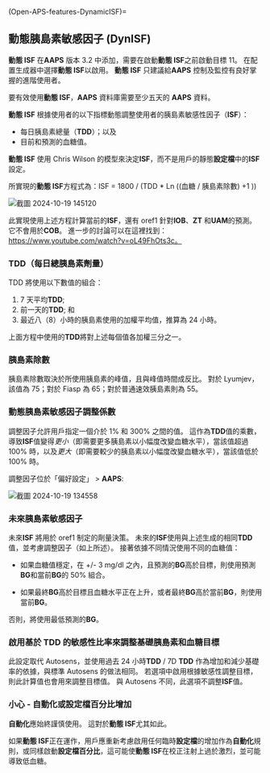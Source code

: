 (Open-APS-features-DynamicISF)=
## 動態胰島素敏感因子 (DynISF)
**動態 ISF** 在**AAPS** 版本 3.2 中添加，需要在啟動**動態 ISF**之前啟動目標 11。 在配置生成器中選擇**動態 ISF**以啟用。 **動態 ISF** 只建議給**AAPS** 控制及監控有良好掌握的進階使用者。

要有效使用**動態 ISF**，**AAPS** 資料庫需要至少五天的 **AAPS** 資料。

**動態 ISF** 根據使用者的以下指標動態調整使用者的胰島素敏感性因子（**ISF**）：

- 每日胰島素總量（**TDD**）；以及
- 目前和預測的血糖值。

**動態 ISF** 使用 Chris Wilson 的模型來決定**ISF**，而不是用戶的靜態**設定檔**中的**ISF** 設定。

所實現的**動態 ISF**方程式為：ISF = 1800 / (TDD * Ln ((血糖 / 胰島素除數) +1 ))

![截圖 2024-10-19 145120](https://github.com/user-attachments/assets/472627ef-047f-438d-ba30-eba75eeaff97)





此實現使用上述方程計算當前的**ISF**，還有 oref1 針對**IOB**、**ZT** 和**UAM**的預測。 它不會用於**COB**。  進一步的討論可以在這裡找到：https://www.youtube.com/watch?v=oL49FhOts3c。

### TDD（每日總胰島素劑量）
TDD 將使用以下數值的組合：
1.  7 天平均**TDD**;
2.  前一天的**TDD**; 和
3.  最近八（8）小時的胰島素使用的加權平均值，推算為 24 小時。

上面方程中使用的**TDD**將對上述每個值各加權三分之一。

### 胰島素除數
胰島素除數取決於所使用胰島素的峰值，且與峰值時間成反比。 對於 Lyumjev，該值為 75；對於 Fiasp 為 65；對於普通速效胰島素則為 55。

### 動態胰島素敏感因子調整係數
調整因子允許用戶指定一個介於 1% 和 300% 之間的值。 這作為**TDD**值的乘數，導致**ISF**值變得*更小*（即需要更多胰島素以小幅度改變血糖水平），當該值超過 100% 時，以及*更大*（即需要較少的胰島素以小幅度改變血糖水平），當該值低於 100% 時。

調整因子位於「偏好設定」 > **AAPS**:

![截圖 2024-10-19 134558](https://github.com/user-attachments/assets/4b563c64-a924-49d3-904b-4e6fdb4dcc67)


### 未來胰島素敏感因子

未來**ISF** 將用於 oref1 制定的劑量決策。  未來的**ISF**使用與上述生成的相同**TDD**值，並考慮調整因子（如上所述）。 接著依據不同情況使用不同的血糖值：

* 如果血糖值穩定，在 +/- 3 mg/dl 之內，且預測的**BG**高於目標，則使用預測**BG**和當前**BG**的 50% 組合。

* 如果最終**BG**高於目標且血糖水平正在上升，或者最終**BG**高於當前**BG**，則使用當前**BG**。

否則，將使用最低預測的**BG**。

### 啟用基於 TDD 的敏感性比率來調整基礎胰島素和血糖目標

此設定取代 Autosens，並使用過去 24 小時**TDD** / 7D **TDD** 作為增加和減少基礎率的依據，與標準 Autosens 的做法相同。 若選項中啟用根據敏感性調整目標，則此計算值也會用來調整目標值。 與 Autosens 不同，此選項不調整**ISF**值。

### 小心 - 自動化或設定檔百分比增加
**自動化**應始終謹慎使用。 這對於**動態 ISF**尤其如此。

如果**動態 ISF**正在運作，用戶應重新考慮啟用任何臨時**設定檔**的增加作為**自動化**規則，或同樣啟動**設定檔百分比**，這可能使**動態 ISF**在校正注射上過於激烈，並可能導致低血糖。

